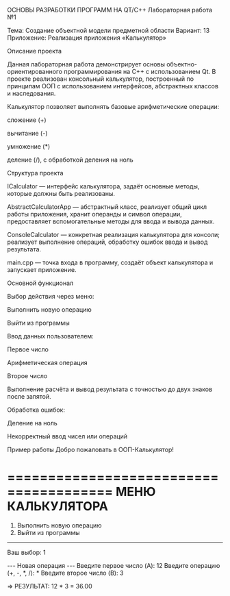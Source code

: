 ОСНОВЫ РАЗРАБОТКИ ПРОГРАММ НА QT/C++
Лабораторная работа №1

Тема: Создание объектной модели предметной области
Вариант: 13
Приложение: Реализация приложения «Калькулятор»

Описание проекта

Данная лабораторная работа демонстрирует основы объектно-ориентированного программирования на C++ с использованием Qt. В проекте реализован консольный калькулятор, построенный по принципам ООП с использованием интерфейсов, абстрактных классов и наследования.

Калькулятор позволяет выполнять базовые арифметические операции:

сложение (+)

вычитание (-)

умножение (*)

деление (/), с обработкой деления на ноль

Структура проекта

ICalculator — интерфейс калькулятора, задаёт основные методы, которые должны быть реализованы.

AbstractCalculatorApp — абстрактный класс, реализует общий цикл работы приложения, хранит операнды и символ операции, предоставляет вспомогательные методы для ввода и вывода данных.

ConsoleCalculator — конкретная реализация калькулятора для консоли; реализует выполнение операций, обработку ошибок ввода и вывод результата.

main.cpp — точка входа в программу, создаёт объект калькулятора и запускает приложение.

Основной функционал

Выбор действия через меню:

Выполнить новую операцию

Выйти из программы

Ввод данных пользователем:

Первое число

Арифметическая операция

Второе число

Выполнение расчёта и вывод результата с точностью до двух знаков после запятой.

Обработка ошибок:

Деление на ноль

Некорректный ввод чисел или операций

Пример работы
Добро пожаловать в ООП-Калькулятор!

=======================================
          МЕНЮ КАЛЬКУЛЯТОРА
=======================================
1. Выполнить новую операцию
0. Выйти из программы
---------------------------------------
Ваш выбор: 1

--- Новая операция ---
Введите первое число (A): 12
Введите операцию (+, -, *, /): *
Введите второе число (B): 3

=> РЕЗУЛЬТАТ: 12 * 3 = 36.00
